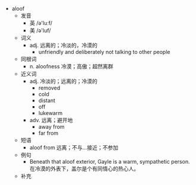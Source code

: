 - aloof
  - 发音
    - 英 /ə'luːf/
    - 美 /ə'luf/
  - 词义
    - adj. 远离的；冷淡的，冷漠的
      - unfriendly and deliberately not talking to other people
  - 同根词
    - n. aloofness 冷漠；高傲；超然离群
  - 近义词
    - adj. 冷淡的；远离的；冷漠的
      - removed
      - cold
      - distant
      - off
      - lukewarm
    - adv. 远离；避开地
      - away from
      - far from
  - 短语
    - aloof from 远离；不与…接近；不参加
  - 例句
    - Beneath that aloof exterior, Gayle is a warm, sympathetic person. 在冷漠的外表下，盖尔是个有同情心的热心人。
  - 补充
